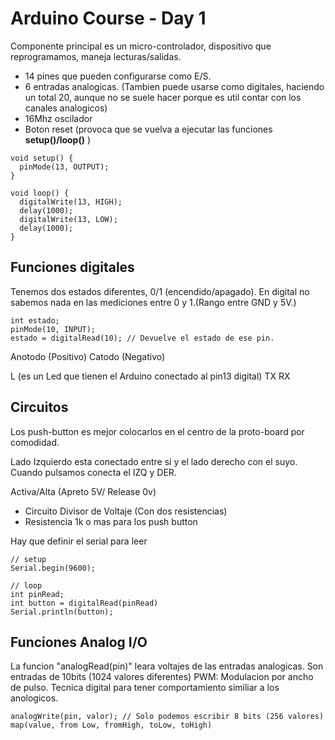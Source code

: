 # Arduino Course - Day 1

Componente principal es un micro-controlador, dispositivo que reprogramamos, maneja lecturas/salidas.

- 14 pines que pueden configurarse como E/S.
- 6 entradas analogicas. (Tambien puede usarse como digitales, haciendo un total 20, aunque no se suele hacer porque es util contar con los canales analogicos)
- 16Mhz oscilador
- Boton reset (provoca que se vuelva a ejecutar las funciones **setup()/loop()**  )

```
void setup() {
  pinMode(13, OUTPUT);
}
  
void loop() {
  digitalWrite(13, HIGH);
  delay(1000);
  digitalWrite(13, LOW);
  delay(1000);
}
```

## Funciones digitales

Tenemos dos estados diferentes, 0/1 (encendido/apagado). En digital no sabemos nada en las mediciones entre 0 y 1.(Rango entre GND y 5V.)

```
int estado;
pinMode(10, INPUT);
estado = digitalRead(10); // Devuelve el estado de ese pin.
```

Anotodo (Positivo)
Catodo (Negativo)


L (es un Led que tienen el Arduino conectado al pin13 digital)
TX
RX

## Circuitos

Los push-button es mejor colocarlos en el centro de la proto-board por comodidad.

Lado Izquierdo esta conectado entre si y el lado derecho con el suyo. Cuando pulsamos conecta el IZQ y DER.

Activa/Alta (Apreto 5V/ Release 0v) 

- Circuito Divisor de Voltaje (Con dos resistencias)
- Resistencia 1k o mas para los push button

Hay que definir el serial para leer
```
// setup
Serial.begin(9600);

// loop 
int pinRead;
int button = digitalRead(pinRead)
Serial.println(button);
```

## Funciones Analog I/O


La funcion "analogRead(pin)" leara voltajes de las entradas analogicas. Son entradas de 10bits (1024 valores diferentes)
PWM: Modulacion por ancho de pulso. Tecnica digital para tener comportamiento similiar a los anologicos.

```
analogWrite(pin, valor); // Solo podemos escribir 8 bits (256 valores)
map(value, from Low, fromHigh, toLow, toHigh)
```


